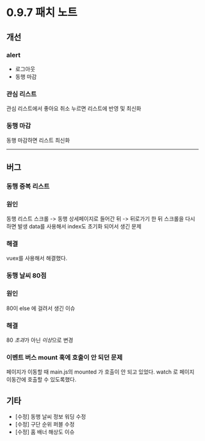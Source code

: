 # 0.9.7 패치 노트

## 개선

### alert

- 로그아웃
- 동행 마감

### 관심 리스트

관심 리스트에서 좋아요 취소 누르면 리스트에 반영 및 최신화

### 동행 마감

동행 마감하면 리스트 최신화

---

## 버그

### 동행 중복 리스트

### 원인

동행 리스트 스크롤 -> 동행 상세페이지로 들어간 뒤 -> 뒤로가기 한 뒤 스크롤을 다시 하면 발생
data를 사용해서 index도 초기화 되어서 생긴 문제

### 해결

vuex를 사용해서 해결했다.

### 동행 날씨 80점

### 원인

80이 else 에 걸려서 생긴 이슈

### 해결

80 *초과*가 아닌 *이상*으로 변경

### 이벤트 버스 mount 훅에 호출이 안 되던 문제

페이지가 이동할 때 main.js의 mounted 가 호출이 안 되고 있었다.
watch 로 페이지 이동간에 호출할 수 있도록했다.

## 기타

- [수정] 동행 날씨 정보 워딩 수정
- [수정] 구단 순위 퍼블 수정
- [수정] 홈 배너 해상도 이슈
